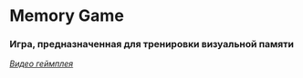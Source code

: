 # Memory Game
### Игра, предназначенная для тренировки визуальной памяти
[_Видео геймплея_](https://youtube.com/shorts/UfrT8Z7swv0)
